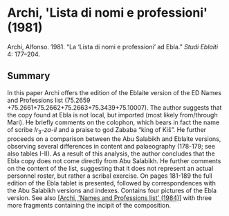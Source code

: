 # Archi, 'Lista di nomi e professioni' (1981)

Archi, Alfonso. 1981. “La ‘Lista di nomi e professioni’ ad Ebla.” *Studi Eblaiti* 4: 177–204.

## Summary

In this paper Archi offers the edition of the Eblaite version of the ED Names and Professions list (75.2659 +75.2661+75.2662+75.2663+75.3439+75.10007). The author suggests that the copy found at Ebla is not local, but imported (most likely from/through Mari). He briefly comments on the colophon, which bears in fact the name of scribe *Ir*<sub>3</sub>-*za-il* and a praise to god Zababa “king of Kiš”. He further proceeds on a comparison between the Abu Salabikh and Eblaite versions, observing several differences in content and palaeography (178-179; see also tables I-II). As a result of this analysis, the author concludes that the Ebla copy does not come directly from Abu Salabikh. He further comments on the content of the list, suggesting that it does not represent an actual personnel roster, but rather a scribal exercise. On pages 181-189 the full edition of the Ebla tablet is presented, followed by correspondences with the Abu Salabikh versions and indexes. Contains four pictures of the Ebla version. See also [[Archi, 'Names and Professions list' (1984)]] with three more fragments containing the incipit of the composition.

[//begin]: # "Autogenerated link references for markdown compatibility"
[Archi, 'Names and Professions list' (1984)]: <Archi, 'Names and Professions list' (1984)> "Archi, 'Names and Professions list' (1984)"
[//end]: # "Autogenerated link references"